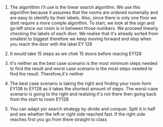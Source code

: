 1. The algortithm i'll use is the linear search algorithm. We use this algorithm because it assumes that the rooms are ordered numerially and are easy to identify by their labels. Also, since there is only one floor we dont require a more comple algorithm. To start, we look at the sign and go left since our room is in between those numbers. We proceed linearly checking the labels of each door. We realise that it's already sorted from smallest to biggest therefore we keep moving forward and stop when you reach the door with the label EY 128

2. It would take 15 steps as we chek 15 doors before reacing EY128

3. It's neither as the best case scenario is the most minimum steps needed to find the result and worst case scenario is the most steps needed to find the result. Therefore,it's neither

4. The best case scenario is taking the right and finding your room form EY138 to EY128 as it takes the shortest amount of steps. The worst-case scenario is going to the right and realsiing it's not there then going back from the start to room EY128.

5. You can adapt yor search strategy by divide and conquer. Split it in half and see whether the left or right side reached fast. If the right side reaches first you go from there straight to class
